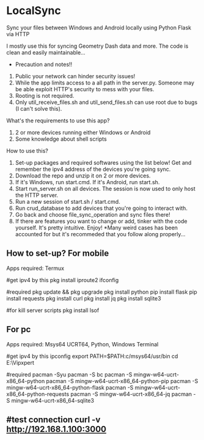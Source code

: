 # LocalSync
Sync your files between Windows and Android locally using Python Flask via HTTP

I mostly use this for syncing Geometry Dash data and more. The code is clean and easily maintainable...

* Precaution and notes!!
1. Public your network can hinder security issues!
2. While the app limits access to a all path in the server.py. Someone may be able exploit HTTP's security to mess with your files.
3. Rooting is not required.
4. Only util_receive_files.sh and util_send_files.sh can use root due to bugs (I can't solve this).

What's the requirements to use this app?
1. 2 or more devices running either Windows or Android
2. Some knowledge about shell scripts

How to use this?
1. Set-up packages and required softwares using the list below! Get and remember the ipv4 address of the devices you're going sync.
2. Download the repo and unzip it on 2 or more devices.
3. If it's Windows, run start.cmd. If it's Android, run start.sh.
4. Start run_server.sh on all devices. The session is now used to only host the HTTP server.
5. Run a new session of start.sh / start.cmd.
6. Run crud_database to add devices that you're going to interact with.
7. Go back and choose file_sync_operation and sync files there!
8. If there are features you want to change or add, tinker with the code yourself. It's pretty intuitive. Enjoy!
*Many weird cases has been accounted for but it's recommeded that you follow along properly...

How to set-up? 
For mobile
--------------------------------------------------------------------------------------
Apps required: Termux

#get ipv4 by this
pkg install iproute2
ifconfig

#required
pkg update && pkg upgrade
pkg install python
pip install flask
pip install requests
pkg install curl
pkg install jq
pkg install sqlite3

#for kill server scripts
pkg install lsof

For pc
--------------------------------------------------------------------------------------
Apps required: Msys64 UCRT64, Python, Windows Terminal

#get ipv4 by this
ipconfig
export PATH=$PATH:c/msys64/usr/bin
cd E:\Vipxpert

#required
pacman -Syu
pacman -S bc
pacman -S mingw-w64-ucrt-x86_64-python
pacman -S mingw-w64-ucrt-x86_64-python-pip
pacman -S mingw-w64-ucrt-x86_64-python-flask
pacman -S mingw-w64-ucrt-x86_64-python-requests
pacman -S mingw-w64-ucrt-x86_64-jq
pacman -S mingw-w64-ucrt-x86_64-sqlite3

#test connection
curl -v http://192.168.1.100:3000
--------------------------------------------------------------------------------------


